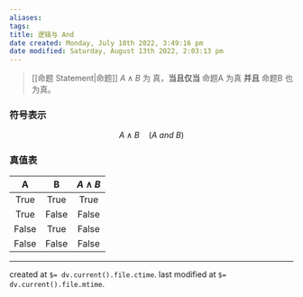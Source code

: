 ```yaml
---
aliases: 
tags: 
title: 逻辑与 And
date created: Monday, July 18th 2022, 3:49:16 pm
date modified: Saturday, August 13th 2022, 2:03:13 pm
---
```


> [[命题 Statement|命题]] $A \wedge B$ 为 真，**当且仅当** 命题A 为真 **并且** 命题B 也为真。

### 符号表示
$$ A \wedge B \quad (A\ and\  B)$$

### 真值表
|   A   |   B   | $A \wedge B$ |
|:-----:|:-----:|:------------:|
| True  | True  |     True     |
| True  | False |    False     |
| False | True  |    False     |
| False | False  |    False     |


---

created at `$= dv.current().file.ctime`.
last modified at `$= dv.current().file.mtime`.